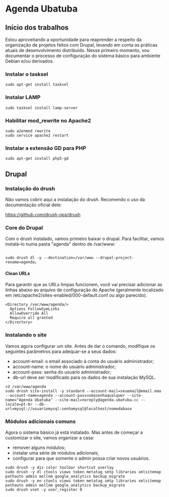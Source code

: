 # Agenda Ubatuba

## Início dos trabalhos

Estou aproveitando a oportunidade para reaprender a respeito da organização de projetos 
feitos com Drupal, levando em conta as práticas atuais de desenvolvimento distribuído.
Nesse primeiro momento, vou documentar o processo de configuração do sistema básico para
ambiente Debian e/ou derivados.

### Instalar o tasksel
~~~~
sudo apt-get install tasksel
~~~~


### Instalar LAMP
~~~~
sudo tasksel install lamp-server
~~~~

### Habilitar mod_rewrite no Apache2
~~~~
sudo a2enmod rewrite
sudo service apache2 restart
~~~~

### Instalar a extensão GD para PHP
~~~~
sudo apt-get install php5-gd
~~~~

## Drupal

### Instalação do drush

Não vamos cobrir aqui a instalação do drush. Recomendo o uso da documentação oficial dele:

https://github.com/drush-ops/drush

### Core do Drupal

Com o drush instalado, vamos primeiro baixar o drupal. Para facilitar, vamos instalá-lo numa pasta "agenda" dentro de /var/www:

~~~~

sudo drush dl -y --destination=/var/www --drupal-project-rename=agenda;

~~~~

#### Clean URLs

Para garantir que as URLs limpas funcionem, você vai precisar adicionar as linhas abaixo ao arquivo de configuração do Apache (geralmente localizado em /etc/apache2/sites-enabled/000-default.conf ou algo parecido).

~~~~
<Directory /var/www/agenda/>
  Options FollowSymLinks
  AllowOverride All
  Require all granted
</Directory>
~~~~

### Instalando o site

Vamos agora configurar um site. Antes de dar o comando, modifique os seguintes parâmetros para adequar-se a seus dados:

* account-email: o email associado à conta do usuário administrador;
* account-name: o nome do usuário administrador;
* account-pass: senha do usuário administrador;
* db-url deve ser modificado para os dados de sua instalação MySQL.

~~~~
cd /var/www/agenda
sudo drush site-install -y standard --account-mail=seuemail@email.ema --account-name=agenda --account-pass=umasenhaqualquer --site-name="Agenda Ubatuba" --site-mail=noreply@agenda.ubatuba.cc --locale=pt-br --db-url=mysql://usuariomysql:senhamysql@localhost/nomedabase
~~~~

### Módulos adicionais comuns

Agora o sistema básico já está instalado. Mas antes de começar a customizar o site, vamos organizar a casa:
* remover alguns módulos;
* instalar uma série de módulos adicionais;
* configurar para que somente o admin possa criar novos usuários.

~~~~
sudo drush -y dis color toolbar shortcut overlay
sudo drush -y dl ctools views token metatag smtp libraries xmlsitemap pathauto admin mollom google_analytics backup_migrate
sudo drush -y en ctools views token metatag smtp libraries xmlsitemap pathauto admin mollom google_analytics backup_migrate
sudo drush vset -y user_register 0
~~~~
